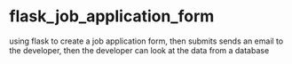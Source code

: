 # flask_job_application_form
using flask to create a job application form, then submits sends an email to the developer, then the developer can look at the data from a database
